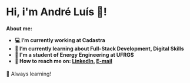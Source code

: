<h1>
Hi, i'm André Luís 👋! 
</h1>

<h4>
About me:

 
- 💻 I’m currently working at Cadastra
- 📝 I’m currently learning about Full-Stack Development, Digital Skills
- 🚀 I'm a student of Energy Engineering at UFRGS 
- 👯 How to reach me on: [Linkedln](https://www.linkedin.com/in/andre-luis-stamm/), [E-mail](andrestamm_01@outlook.com)
 </h4>







🚀 Always learning!
